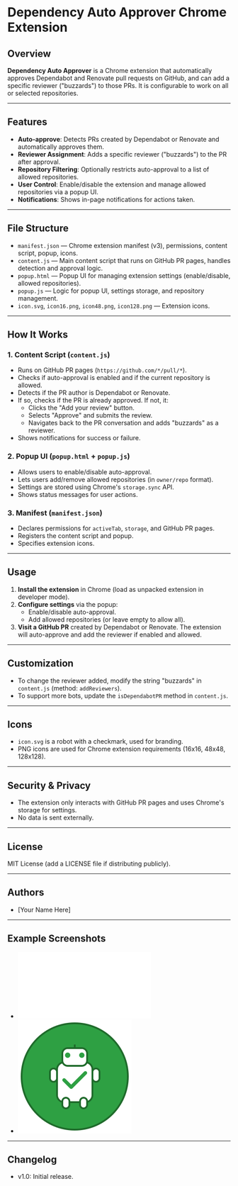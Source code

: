 # Dependency Auto Approver Chrome Extension

## Overview

**Dependency Auto Approver** is a Chrome extension that automatically approves Dependabot and Renovate pull requests on GitHub, and can add a specific reviewer ("buzzards") to those PRs. It is configurable to work on all or selected repositories.

---

## Features
- **Auto-approve**: Detects PRs created by Dependabot or Renovate and automatically approves them.
- **Reviewer Assignment**: Adds a specific reviewer ("buzzards") to the PR after approval.
- **Repository Filtering**: Optionally restricts auto-approval to a list of allowed repositories.
- **User Control**: Enable/disable the extension and manage allowed repositories via a popup UI.
- **Notifications**: Shows in-page notifications for actions taken.

---

## File Structure

- `manifest.json` — Chrome extension manifest (v3), permissions, content script, popup, icons.
- `content.js` — Main content script that runs on GitHub PR pages, handles detection and approval logic.
- `popup.html` — Popup UI for managing extension settings (enable/disable, allowed repositories).
- `popup.js` — Logic for popup UI, settings storage, and repository management.
- `icon.svg`, `icon16.png`, `icon48.png`, `icon128.png` — Extension icons.

---

## How It Works

### 1. Content Script (`content.js`)
- Runs on GitHub PR pages (`https://github.com/*/pull/*`).
- Checks if auto-approval is enabled and if the current repository is allowed.
- Detects if the PR author is Dependabot or Renovate.
- If so, checks if the PR is already approved. If not, it:
  - Clicks the "Add your review" button.
  - Selects "Approve" and submits the review.
  - Navigates back to the PR conversation and adds "buzzards" as a reviewer.
- Shows notifications for success or failure.

### 2. Popup UI (`popup.html` + `popup.js`)
- Allows users to enable/disable auto-approval.
- Lets users add/remove allowed repositories (in `owner/repo` format).
- Settings are stored using Chrome's `storage.sync` API.
- Shows status messages for user actions.

### 3. Manifest (`manifest.json`)
- Declares permissions for `activeTab`, `storage`, and GitHub PR pages.
- Registers the content script and popup.
- Specifies extension icons.

---

## Usage
1. **Install the extension** in Chrome (load as unpacked extension in developer mode).
2. **Configure settings** via the popup:
   - Enable/disable auto-approval.
   - Add allowed repositories (or leave empty to allow all).
3. **Visit a GitHub PR** created by Dependabot or Renovate. The extension will auto-approve and add the reviewer if enabled and allowed.

---

## Customization
- To change the reviewer added, modify the string "buzzards" in `content.js` (method: `addReviewers`).
- To support more bots, update the `isDependabotPR` method in `content.js`.

---

## Icons
- `icon.svg` is a robot with a checkmark, used for branding.
- PNG icons are used for Chrome extension requirements (16x16, 48x48, 128x128).

---

## Security & Privacy
- The extension only interacts with GitHub PR pages and uses Chrome's storage for settings.
- No data is sent externally.

---

## License
MIT License (add a LICENSE file if distributing publicly).

---

## Authors
- [Your Name Here]

---

## Example Screenshots
- ![Popup UI](popup.html)
- ![Extension Icon](icon.svg)

---

## Changelog
- v1.0: Initial release.
